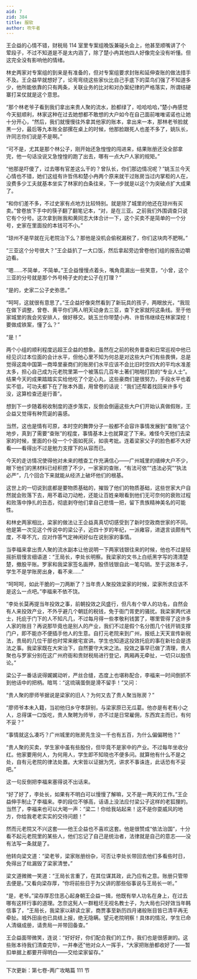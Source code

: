 ```yaml
---
aid: 7
zid: 384
title: 服软
author: 吹牛者
---
```


王企益的心情不错，财税局 114 室里专案组晚饭兼碰头会上，他甚至顺嘴讲了个荤段子，不过不知道是不是太内涵了，除了楚小冉其他四人好像完全没有听懂。但这完全没有影响他的情绪。

林史两家对专案组的到来是有准备的，但对专案组要求封账和延伸查账的做法措手不及。王企益早就想好了，论弯弯绕这些家伙比自己手底下的菜鸟们强了不知道多少，他所能依靠的只有两条，关联业务的比对和对办案纪律的严格落实，所谓结硬寨打呆仗就是这个意思。

“那个林老爷子看到我们拿出来贵人聚的流水，脸都绿了，哈哈哈哈，”楚小冉感觉今天挺顺利，林家这种在过去她想都不敢想的大户如今在自己面前唯唯诺诺也让她十分开心，“然后，我们就慢慢往外拿其他家的账本，拿出来一本，那林老爷脸就黑一分，最后等九本账全部摞在桌上的时候，他那脸跟死人也差不多了，姚队长，许同志你们说是不是啊。”

“可不是，尤其是那个林公子，刚开始还急惶惶的闯进来，结果账册还没全部拿完，他一句话没说又急惶惶的跑了出去，哪有一点大户人家的规矩。”

“他那是吓傻了，过去哪有官差这么干的？曾队长，你们那边情况呢？”姚玉兰今天心情也不错，她们这组有许哲伟和楚小冉两个原来就干过账房当过内掌柜的人在，没费多少工夫就基本坐实了林家的白条往来，下一步就是以这个为突破点扩大成果了。

“和你们差不多，不过史家有点地方比较特别。就是除了城里的他还在琼州有买卖。”曾卷放下手中的筷子翻了翻笔记本，“对，是在三亚。之前我们外围调查只说它有个分号。这次拿到账我和黄同志大体合计一下，这个买卖不是简单的一个分号，史家在里面投的本钱可不小。”

“琼州不是早就在元老院治下么？那他是没机会偷税漏税了，你们这块肉不肥啊。”

“三亚这个分号很大？”王企益扒了一大口饭，然后拿起旁边曾卷他们组的报告边嚼边看。

“嗯……不简单，不简单。”王企益慢慢点着头，嘴角竟漏出一些笑意，“小曾，这个三亚的分号就是那个外号椅子史的史公子在打理？”

“是的，史家二公子史弥思。”

“呵呵，这就很有意思了。”王企益好像突然看到了新玩具的孩子，两眼放光，“我现在做下调整，曾卷、黄平你们两人明天动身去三亚，查下史家就捋这条线。至于他家城里的我会另安排人，做好移交。姚玉兰你带楚小冉、许哲伟继续在林家深挖！要做成铁案，懂了么？”

“是！”

两个小组的顺利程度远超王企益的想象。虽然在之前的税务普查和日常巡视中他已经见识过本位面的会计水平，但他心里不知为何总是对这些大户们有些畏惧，总是觉得这南中国第一商埠里豪商们的账房们水平应该不会比旧时空四大的平均水准差太多，担心自己成为元老院里第一个被落后几百年土著们啪啪打脸的“专业人士”。结果今天的成果踏踏实实给他吃了个定心丸，这些豪商们是很努力，手段水平也着实不低，可功夫都下在了账本外面，用曾卷的话说：“我们还帮着找回来许多亏没，这算检查还是行善”。

想到下一步随着税收制度的逐步落实，反倒会倒逼这些大户们开始认真做假账，王企益又觉得有种荒诞的喜感。

当然，这也是情有可原，本时空的舞弊分子一般都不会容许事情发展到“查账”这个地步，真到了需要“查账”的程度，事情基本上也就算定了下来。难怪今天他们去梁家的时候，里面的仆役一个个面如死灰，如丧考妣。连着梁家父子的脸色都不大好看――看得出不过是勉力支撑下的从容而已。

今天的走访情况使得他对未来的稽查工作充满信心――广州城里的缙绅大户不少，眼下他们的黑材料已经积攒了不少，一家家的查账，“有法可依”“违法必究”“执法必严”，几个回合下来就能从经济上破坏他们的根基。

这世上的一切说到底都是要物质基础的，摧毁了他们的物质基础，这些世家大户自然就会败落下去，用不着动刀动枪，还能让百姓亲眼看到他们无可奈何的衰败过程和败落中挣扎的丑态，彻底剥夺他们拿自己悲情一把，留下贵族精神美名的可能性。

和林史两家相比，梁家的做法让王企益真真切切感受到了新时空政商世家的不同。他是第一次见这个传说中的梁公子，近四十岁的年纪，一派雍容，进退言谈颇有气度，不卑不亢，应对作答气定神闲好似在说别家的事情。

当李福来拿出贵人聚的流水副本让他说明一下两家钱银往来的时候，他也不过是轻摇折扇慢言细语道：“王局长，李处长明察。我梁家的文书上白纸黑字写的清清楚楚，撤股平账。罗家和我梁家签名画押，股债钱银自此一笔勾销。至于这账本子，学生不是学账房出身，看不来……”

“呵呵呵，如此干脆的一刀两断了？当年贵人聚投效梁家的时候，梁家所求应该不是这么一点吧。”李福来不依不饶。

“李处长莫再提当年投效之事，前朝投效之风盛行，但凡有个举人的功名，自然会有人来投效产业，不外乎避几个朝廷的税钱，免于衙门胥吏的骚扰。我梁家两代进士，托庇于门下的人不知凡几，不过每月得一些孝敬利钱罢了，哪里管得了这许多人家的账目？再说那毕竟也是别人的产业，我们不过是假个名分图几个钱开销支撑门户，即不能亦不便插手他人的生意。自打元老院来到广州，报纸上天天宣传新税法，贵局的几位干部也时常来敝宅宣讲。学生也知道这投效托庇的事在新社会是违法之事。我梁家既在大宋治下，自然要守大宋之法。投效之事早已做了清理，贵人聚也与罗家分别在这广州府衙和贵财税局进行登记，两厢再无牵扯，一切只以股债论。”

梁公子一番话说得娓娓动听，严丝合缝，态度上也堪称配合，李福来一时间倒抓不到他话中的把柄。暗骂：“这琉璃蛋倒是滑不留手！”又问：

“贵人聚的廖师爷据说是梁家的旧人？为何又去了贵人聚当账房？”

“廖师爷本未入籍，当初他归乡守孝辞别，与梁家原已无瓜葛。他亦是有老有小之人，总得谋一口饭吃，贵人聚聘为师爷，亦不过是日常雇佣，东西宾主而已，有何不妥？”

“事情就这么凑巧？广州城里的账房先生没一千也有五百，为什么偏偏聘他？”

“贵人聚的买卖，学生家中虽有些股份，但毕竟不是家中的产业。不过每年坐收分红。他家要用何人，为何用人，学生即不知晓也不便多问。就算他有什么不是之处，自有元老院的律法处置。大宋皆以证据为凭，讲求不事诛连，此话恐有不妥吧。”

这一句反倒把李福来塞得说不出话来。

“好了好了，李处长，如果有不明白可以慢慢了解嘛，又不是一两天的工作。”王企益伸手制止了李福来。李的段位不够高，话语上没法应付梁公子这样的老狐狸的。当然了，李福来也可以大喝一声：“梁二！你给我站起来！这不是你耍威风的地方，你给我老老实实的交待问题！”

然而元老院又不兴这套――他王企益也不喜欢这套。他是很赞成“依法治国”，十分看不起元老院里的某些人，他们忘记了自己是统治者，法律就是自己的意志――没有法写一条就是了。

他转向梁文道：“梁老爷，梁家账册纷杂，可否让李处长带回去他们多看些时日，免得出了纰漏毁了梁家清誉。”

梁文道微微一笑道：“王局长言重了，在其位谋其政，此乃应有之意。账册只管带去便是。”又看向梁存厚，“你将前些日于为父讲的那些俗事说与王局长一听。”

“是，老爷。”梁存厚忍住恶心起身朝王企益一揖，他既有举人功名在身上，在过去哪有这样行事的道理。怎奈这髡人一群粗坯无视名教士子，为大局也只好效当年韩信事了，“王局长，我梁家以耕读立家，商贾事至新历四月诸般账目皆已清平再无牵扯。城外田亩也已具结上报，绝无隐瞒。望元老院明察！具体的情况，学生已命人清缀成册，请贵局一并带回备查。”

王企益面带微笑，连说：“好好好，你们配合我们的工作，我们也是很感谢的。这些账本待我们清查完毕，一并奉还”他对众人一挥手，“大家把账册都收好了――暂扣单据上都要开得明白――交给梁家留存。”

---

下次更新：第七卷-两广攻略篇 111 节
